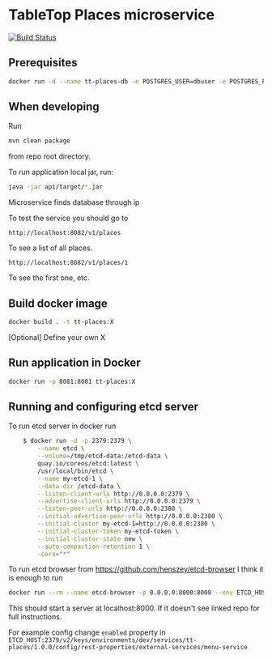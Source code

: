 # TableTop Places microservice
[![Build Status](https://travis-ci.org/TableTopLtd/tt-places.svg?branch=master)](https://travis-ci.org/TableTopLtd/tt-places)
## Prerequisites

```bash
docker run -d --name tt-places-db -e POSTGRES_USER=dbuser -e POSTGRES_PASSWORD=postgres -e POSTGRES_DB=place -p 5434:5432 postgres:latest
```

## When developing

Run
```bash
mvn clean package
```
from repo root directory.

To run application local jar, run:
```bash
java -jar api/target/*.jar
```

Microservice finds database through ip

To test the service you should go to
```
http://localhost:8082/v1/places
```
To see a list of all places.

```
http://localhost:8082/v1/places/1
```
To see the first one, etc.

## Build docker image
```bash
docker build . -t tt-places:X
```

[Optional] Define your own X

## Run application in Docker
```bash
docker run -p 8081:8081 tt-places:X
```


## Running and configuring etcd server

To run etcd server in docker run
```bash
    $ docker run -d -p 2379:2379 \
        --name etcd \
        --volume=/tmp/etcd-data:/etcd-data \
        quay.io/coreos/etcd:latest \
        /usr/local/bin/etcd \
        --name my-etcd-1 \
        --data-dir /etcd-data \
        --listen-client-urls http://0.0.0.0:2379 \
        --advertise-client-urls http://0.0.0.0:2379 \
        --listen-peer-urls http://0.0.0.0:2380 \
        --initial-advertise-peer-urls http://0.0.0.0:2380 \
        --initial-cluster my-etcd-1=http://0.0.0.0:2380 \
        --initial-cluster-token my-etcd-token \
        --initial-cluster-state new \
        --auto-compaction-retention 1 \
        -cors="*"
   ```
   
To run etcd browser from https://github.com/henszey/etcd-browser I think it is enough to run
```bash
docker run --rm --name etcd-browser -p 0.0.0.0:8000:8000 --env ETCD_HOST=10.10.0.1 --env AUTH_PASS=doe -t -i etcd-browser   
```
This should start a server at localhost:8000. If it doesn't see linked repo for full instructions.
   
For example config change `enabled` property in `ETCD_HOST:2379/v2/keys/environments/dev/services/tt-places/1.0.0/config/rest-properties/external-services/menu-service`